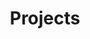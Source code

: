 ---
title: "Projects" # in any language you want
# layout: "banana" # is necessary
url: "/projects/"
description: "large projects I've worked on"
cover:
  hidden: false
  hiddenInList: false
---
